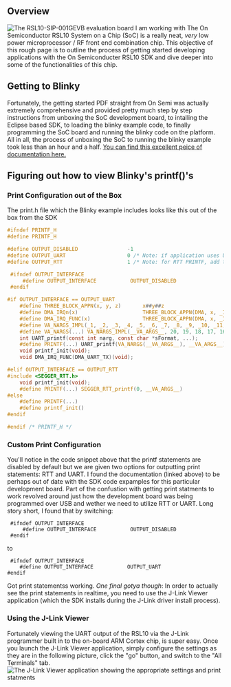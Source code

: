 ## Overview
![The RSL10-SIP-001GEVB evaluation board I am working with](https://charlesramey.github.io/RSL10Hackery/images/RSL10-SIP-001GEVB.jpg)
The On Semiconductor RSL10 System on a Chip (SoC) is a really neat, _very_ low power microprocessor / RF front end combination chip. This objective of this rough page is to outline the process of getting started developing applications with the On Semiconducter RSL10 SDK and dive deeper into some of the functionalities of this chip.

## Getting to Blinky
Fortunately, the getting started PDF straight from On Semi was actually extremely comprehensive and provided pretty much step by step instructions from unboxing the SoC development board, to intalling the Eclipse based SDK, to loading the blinky example code, to finally programming the SoC board and running the blinky code on the platform. All in all, the process of unboxing the SoC to running the blinky example took less than an hour and a half. [You can find this excellent peice of documentation here.](https://www.onsemi.com/pub/Collateral/RSL10%20GETTING%20STARTED%20GUIDE.PDF)

## Figuring out how to view Blinky's printf()'s
### Print Configuration out of the Box
The print.h file which the Blinky example includes looks like this out of the box from the SDK

```C
#ifndef PRINTF_H
#define PRINTF_H

#define OUTPUT_DISABLED                -1
#define OUTPUT_UART                    0 /* Note: if application uses UART or DIO5, PRINTF over UART will be a conflict.  */
#define OUTPUT_RTT                     1 /* Note: for RTT PRINTF, add the SEGGER RTT component on your .rteconfig file */

 #ifndef OUTPUT_INTERFACE
     #define OUTPUT_INTERFACE           OUTPUT_DISABLED
 #endif

#if OUTPUT_INTERFACE == OUTPUT_UART
    #define THREE_BLOCK_APPN(x, y, z)       x##y##z
    #define DMA_IRQn(x)                     THREE_BLOCK_APPN(DMA, x, _IRQn)
    #define DMA_IRQ_FUNC(x)                 THREE_BLOCK_APPN(DMA, x, _IRQHandler)
    #define VA_NARGS_IMPL(_1, _2, _3, _4, _5, _6, _7, _8, _9, _10, _11, _12, _13, _14, _15, _16, _17, _18, _19, _20, N, ...) N
    #define VA_NARGS(...) VA_NARGS_IMPL(__VA_ARGS__, 20, 19, 18, 17, 16, 15, 14, 13, 12, 11, 10, 9, 8, 7, 6, 5, 4, 3, 2, 1)
    int UART_printf(const int narg, const char *sFormat, ...);
    #define PRINTF(...) UART_printf(VA_NARGS(__VA_ARGS__), __VA_ARGS__)
    void printf_init(void);
    void DMA_IRQ_FUNC(DMA_UART_TX)(void);

#elif OUTPUT_INTERFACE == OUTPUT_RTT
#include <SEGGER_RTT.h>
    void printf_init(void);
    #define PRINTF(...) SEGGER_RTT_printf(0, __VA_ARGS__)
#else
    #define PRINTF(...)
    #define printf_init()
#endif

#endif /* PRINTF_H */
```
### Custom Print Configuration
You'll notice in the code snippet above that the printf statements are disabled by default but we are given two options for outputting print statements: RTT and UART. I found the documentation (linked above) to be perhaps out of date with the SDK code expamples for this particular development board. Part of the confustion with getting print statments to work revolved around just how the development board was being programmed over USB and wether we need to utilize RTT or UART. Long story short, I found that by switching:
```
 #ifndef OUTPUT_INTERFACE
     #define OUTPUT_INTERFACE           OUTPUT_DISABLED
 #endif
 ```
 to
 ```
  #ifndef OUTPUT_INTERFACE
     #define OUTPUT_INTERFACE           OUTPUT_UART
 #endif
  ```
  Got print statementss working. 
  *One final gotya though*: In order to actually see the print statements in realtime, you need to use the J-Link Viewer application (which the SDK installs during the J-Link driver install process). 
### Using the J-Link Viewer
Fortunately viewing the UART output of the RSL10 via the J-Link programmer built in to the on-board ARM Cortex chip, is super easy. Once you launch the J-Link Viewer application, simply configure the settings as they are in the following picture, click the "go" button, and switch to the "All Terminals" tab. 
![The J-Link Viewer application showing the appropriate settings and print statments](https://charlesramey.github.io/RSL10Hackery/images/jlink_viewer.png)
 
  
 
